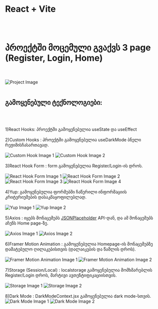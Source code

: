 # React + Vite
<br><br>
# პროექტში მოცემული გვაქვს 3 page (Register, Login, Home)
<br><br>
<img src="https://github.com/ninokhardziani/react-fin/assets/133757408/0b53d28e-7066-4c6f-8cd7-5743129ca654" alt="Project Image" />
<br><br>
## გამოყენებული ტექნოლოგიები:
<br><br>

1)React Hooks: პროექტში გამოყენებულია useState და useEffect
<br><br>
2)Custom Hooks : პროექტში გამოყენებულია useDarkMode ბნელი რეჟიმისჩასართავად.<br><br>
<img src="https://github.com/ninokhardziani/react-fin/assets/133757408/623035ae-9229-412a-9970-cf815ce31256" alt="Custom Hook Image 1" />
<img src="https://github.com/ninokhardziani/react-fin/assets/133757408/99568a71-4ffb-4f40-aa6d-d4349eec6408" alt="Custom Hook Image 2" />
<br><br>
3)React Hook Form : form გამოყენებულია Register/Login-ის დროს.<br><br>
<img src="https://github.com/ninokhardziani/react-fin/assets/133757408/e038dce1-b20a-482f-a006-3b99aa5018a2" alt="React Hook Form Image 1" />
<img src="https://github.com/ninokhardziani/react-fin/assets/133757408/72411c0c-708d-4901-8639-a6141288170f" alt="React Hook Form Image 2" />
<img src="https://github.com/ninokhardziani/react-fin/assets/133757408/08f65e38-f8b2-437e-9497-2c96ed310826" alt="React Hook Form Image 3" />
<img src="https://github.com/ninokhardziani/react-fin/assets/133757408/91eedc82-7618-4248-a2ee-4503eadd6812" alt="React Hook Form Image 4" />
<br><br>
4)Yup: გამოყენებულია ფორმებში ჩაწერილი ინფორმაციის კრიტერიუმების დასაკმაყოფილებლად.<br><br>
<img src="https://github.com/ninokhardziani/react-fin/assets/133757408/01a1f501-4c40-4d8e-9bbe-110047d08095" alt="Yup Image 1" />
<img src="https://github.com/ninokhardziani/react-fin/assets/133757408/7ae7f8ba-ff68-43e7-92ee-5de96554ef71" alt="Yup Image 2" />
<br><br>
5)Axios : იყებს მონაცემებს [JSONPlaceholder](https://jsonplaceholder.typicode.com/) API-დან, და ამ მონაცემებს აჩენს Home page-ზე.<br><br>
<img src="https://github.com/ninokhardziani/react-fin/assets/133757408/d64232cb-aa1b-4b1c-9c8c-688cdb305d08" alt="Axios Image 1" />
<img src="https://github.com/ninokhardziani/react-fin/assets/133757408/1ffb4adb-d390-4931-8828-b40bb72d30bc" alt="Axios Image 2" />
<br><br>
6)Framer Motion Animation : გამოყენებულია Homepage-ის მონაცემებზე დამატებულო ღილაკებისთვის (დალაიკების და წაშლის დროს).<br><br>
<img src="https://github.com/ninokhardziani/react-fin/assets/133757408/7e97099c-51f1-4eaa-a20f-897087da74c6" alt="Framer Motion Animation Image 1" />
<img src="https://github.com/ninokhardziani/react-fin/assets/133757408/e0153f11-395d-43ad-8413-10438e8359fc" alt="Framer Motion Animation Image 2" />
<br><br>
7)Storage (Session/Local) : localstorage გამოყენებულია მომხმარებლის Register/Login დროს, მარტივი ავთენტიფიკაციისთვის.<br><br>
<img src="https://github.com/ninokhardziani/react-fin/assets/133757408/e1b6cea1-da8c-480c-bbd7-d0586fb5b622" alt="Storage Image 1" />
<img src="https://github.com/ninokhardziani/react-fin/assets/133757408/5580bece-ec47-4474-aed7-31e587a48b55" alt="Storage Image 2" />
<br><br>
8)Dark Mode : DarkModeContext.jsx გამოყენებულია dark mode-სთვის.<br>
<img src="https://github.com/ninokhardziani/react-fin/assets/133757408/90771c73-9a3e-49b6-8d89-625a63e7de65" alt="Dark Mode Image 1" />
<img src="https://github.com/ninokhardziani/react-fin/assets/133757408/46fa7150-6681-4cfe-ac55-0f4398f73880" alt="Dark Mode Image 2" />
